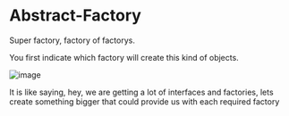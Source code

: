 # Abstract-Factory


Super factory, factory of factorys.

You first indicate which factory will create this kind of objects.

![image](https://github.com/user-attachments/assets/46adfa41-86f8-4443-8943-e8e525e79ff3)



It is like saying, hey, we are getting a lot of interfaces and factories, lets create something bigger that could provide us with each required factory


